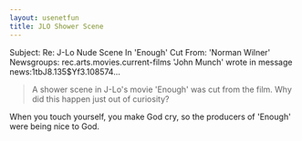 ```yaml
---
layout: usenetfun
title: JLO Shower Scene
---
```



 Subject: Re: J-Lo Nude Scene In 'Enough' Cut 
From: 'Norman Wilner' 
Newsgroups: rec.arts.movies.current-films
'John Munch' wrote in message news:1tbJ8.135$Yf3.108574...
>
> A shower scene in J-Lo's movie 'Enough' was cut from
> the film. Why did this happen just out of curiosity?

When you touch yourself, you make God cry, so the producers of 'Enough' were being nice to God.


   